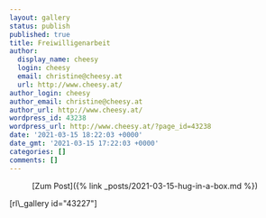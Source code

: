 ```yaml
---
layout: gallery
status: publish
published: true
title: Freiwilligenarbeit
author:
  display_name: cheesy
  login: cheesy
  email: christine@cheesy.at
  url: http://www.cheesy.at/
author_login: cheesy
author_email: christine@cheesy.at
author_url: http://www.cheesy.at/
wordpress_id: 43238
wordpress_url: http://www.cheesy.at/?page_id=43238
date: '2021-03-15 18:22:03 +0000'
date_gmt: '2021-03-15 17:22:03 +0000'
categories: []
comments: []
---
```

<!-- wp:core-embed/wordpress {"url":"http://www.cheesy.at/2021/03/hug-in-a-box/","type":"rich","providerNameSlug":"cheesy-at","className":""} -->
<figure class="wp-block-embed-wordpress wp-block-embed is-type-rich is-provider-cheesy-at">
<div class="wp-block-embed__wrapper">
[Zum Post]({% link _posts/2021-03-15-hug-in-a-box.md %})
</div>
</figure>
<!-- /wp:core-embed/wordpress -->
<!-- wp:paragraph -->
[rl\_gallery id="43227"]
<!-- /wp:paragraph -->
